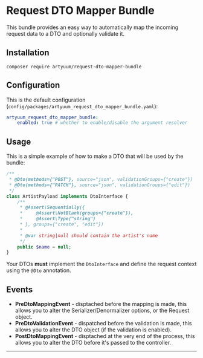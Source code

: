 # Request DTO Mapper Bundle
This bundle provides an easy way to automatically map the incoming request data to a DTO and optionally validate it.

## Installation
```
composer require artyuum/request-dto-mapper-bundle 
```

## Configuration
This is the default configuration (`config/packages/artyuum_request_dto_mapper_bundle.yaml`):
```yml
artyuum_request_dto_mapper_bundle:
    enabled: true # whether to enable/disable the argument resolver
```

## Usage
This is a simple example of how to make a DTO that will be used by the bundle:
```php
/**
 * @Dto(methods={"POST"}, source="json", validationGroups={"create"})
 * @Dto(methods={"PATCH"}, source="json", validationGroups={"edit"})
 */
class ArtistPayload implements DtoInterface {
    /**
     * @Assert\Sequentially({
     *     @Assert\NotBlank(groups={"create"}),
     *     @Assert\Type("string")
     * }, groups={"create", "edit"})
     *
     * @var string|null should contain the artist's name
     */
    public $name = null;
}
```

Your DTOs **must** implement the `DtoInterface` and define the request context using the `@Dto` annotation.

## Events
- **PreDtoMappingEvent** - disptached before the mapping is made, this allows you to alter the Serializer/Denormalizer options, or the Request object.
- **PreDtoValidationEvent** - dispatched before the validation is made, this allows you to alter the DTO object (if the validation is enabled).
- **PostDtoMappingEvent** - disptached at the very end of the process, this allows you to alter the DTO before it's passed to the controller.
****
